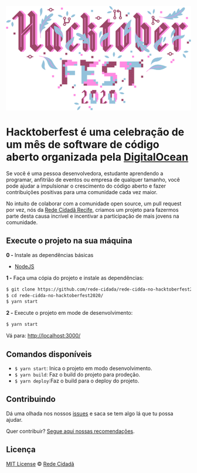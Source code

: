 ![Hactoberfest](./src/assets/images/hacktoberfest.svg)

# Hacktoberfest é uma celebração de um mês de software de código aberto organizada pela [DigitalOcean]("https://www.digitalocean.com/")

Se você é uma pessoa desenvolvedora, estudante aprendendo a programar, anfitrião de eventos ou empresa de qualquer tamanho, você pode ajudar a impulsionar o crescimento do código aberto e fazer contribuições positivas para uma comunidade cada vez maior.

No intuito de colaborar com a comunidade open source, um pull request por vez, nós da [Rede Cidadã Recife](http://www.redecidada.org.br/a-rede-cidada/quemsomos/), criamos um projeto para fazermos parte desta causa incrível e incentivar a participação de mais jovens na comunidade.

## Execute o projeto na sua máquina

**0 -** Instale as dependências básicas

- [NodeJS](https://nodejs.org/en/)

**1 -** Faça uma cópia do projeto e instale as dependências:

```sh
$ git clone https://github.com/rede-cidada/rede-cidda-no-hacktoberfest2020.git
$ cd rede-cidda-no-hacktoberfest2020/
$ yarn start
```

**2 -** Execute o projeto em mode de desenvolvimento:

```sh
$ yarn start
```

Vá para: [http://localhost:3000/](http://localhost:3000/)

## Comandos disponíveis

- `$ yarn start`: Inica o projeto em modo desenvolvimento.
- `$ yarn build`: Faz o build do projeto para prodeção.
- `$ yarn deploy`:Faz o build para o deploy do projeto.

## Contribuindo

Dá uma olhada nos nossos [issues](https://github.com/rede-cidada/rede-cidda-no-hacktoberfest2020/issues/) e saca se tem algo lá que tu possa ajudar.

Quer contribuir? [Segue aqui nossas recomendações](./CONTRIBUTING.md).

## Licença

[MIT License](./LICENSE.md) © [Rede Cidadã](http://www.redecidada.org.br/a-rede-cidada/quemsomos/)
